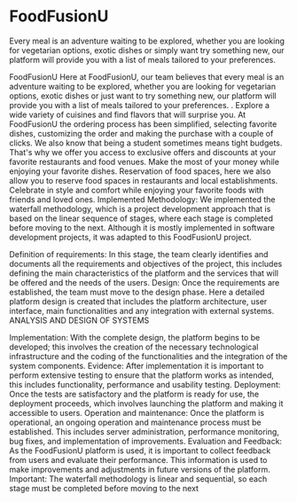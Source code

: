 # FoodFusionU
Every meal is an adventure waiting to be explored, whether you are looking for vegetarian options, exotic dishes or simply want try something new, our platform will provide you with a list of meals tailored to your preferences.

FoodFusionU
Here at FoodFusionU, our team believes that every meal is an adventure waiting to be explored, whether you are looking for vegetarian options, exotic dishes or just want to try something new, our platform will provide you with a list of meals tailored to your preferences. . Explore a wide variety of cuisines and find flavors that will surprise you. At FoodFusionU the ordering process has been simplified, selecting favorite dishes, customizing the order and making the purchase with a couple of clicks. We also know that being a student sometimes means tight budgets. That's why we offer you access to exclusive offers and discounts at your favorite restaurants and food venues. Make the most of your money while enjoying your favorite dishes. Reservation of food spaces, here we also allow you to reserve food spaces in restaurants and local establishments. Celebrate in style and comfort while enjoying your favorite foods with friends and loved ones. Implemented Methodology: We implemented the waterfall methodology, which is a project development approach that is based on the linear sequence of stages, where each stage is completed before moving to the next. Although it is mostly implemented in software development projects, it was adapted to this FoodFusionU project.

Definition of requirements: In this stage, the team clearly identifies and documents all the requirements and objectives of the project, this includes defining the main characteristics of the platform and the services that will be offered and the needs of the users.
Design: Once the requirements are established, the team must move to the design phase. Here a detailed platform design is created that includes the platform architecture, user interface, main functionalities and any integration with external systems. ANALYSIS AND DESIGN OF SYSTEMS

Implementation: With the complete design, the platform begins to be developed; this involves the creation of the necessary technological infrastructure and the coding of the functionalities and the integration of the system components.
Evidence: After implementation it is important to perform extensive testing to ensure that the platform works as intended, this includes functionality, performance and usability testing.
Deployment: Once the tests are satisfactory and the platform is ready for use, the deployment proceeds, which involves launching the platform and making it accessible to users.
Operation and maintenance: Once the platform is operational, an ongoing operation and maintenance process must be established. This includes server administration, performance monitoring, bug fixes, and implementation of improvements.
Evaluation and Feedback: As the FoodFusionU platform is used, it is important to collect feedback from users and evaluate their performance. This information is used to make improvements and adjustments in future versions of the platform. Important: The waterfall methodology is linear and sequential, so each stage must be completed before moving to the next
